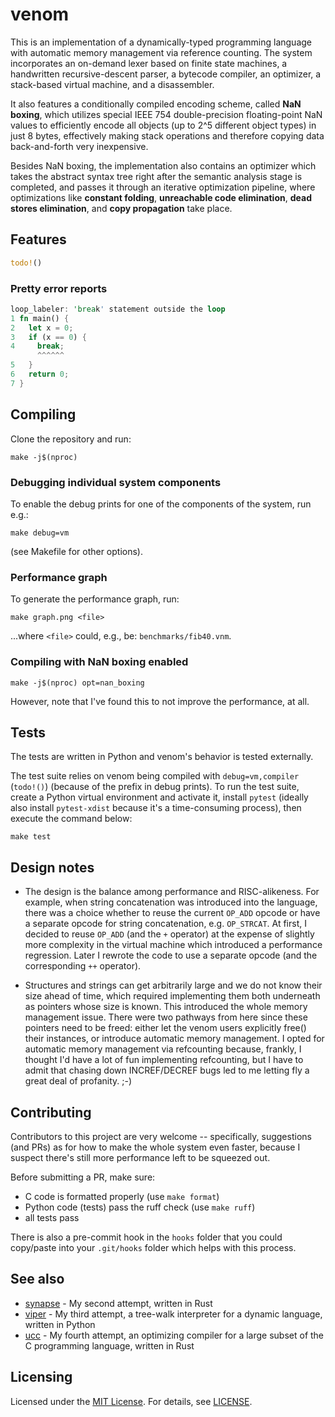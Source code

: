 # venom

This is an implementation of a dynamically-typed programming language with automatic memory management via reference counting.  The system incorporates an on-demand lexer based on finite state machines, a handwritten recursive-descent parser, a bytecode compiler, an optimizer, a stack-based virtual machine, and a disassembler.

It also features a conditionally compiled encoding scheme, called **NaN boxing**, which utilizes special IEEE 754 double-precision floating-point NaN values to efficiently encode all objects (up to 2^5 different object types) in just 8 bytes, effectively making stack operations and therefore copying data back-and-forth very inexpensive.

Besides NaN boxing, the implementation also contains an optimizer which takes the abstract syntax tree right after the semantic analysis stage is completed, and passes it through an iterative optimization pipeline, where optimizations like **constant folding**, **unreachable code elimination**, **dead stores elimination**, and **copy propagation** take place.

## Features

```rust
todo!()
```

### Pretty error reports

```rust
loop_labeler: 'break' statement outside the loop
1 fn main() {
2   let x = 0;
3   if (x == 0) {
4     break;
      ^^^^^^
5   }
6   return 0;
7 }
```

## Compiling

Clone the repository and run:

```
make -j$(nproc)
```

### Debugging individual system components

To enable the debug prints for one of the components of the system, run e.g.:

```
make debug=vm
```

(see Makefile for other options).

### Performance graph

To generate the performance graph, run:

```
make graph.png <file>
```

...where `<file>` could, e.g., be: `benchmarks/fib40.vnm`.

### Compiling with NaN boxing enabled

```
make -j$(nproc) opt=nan_boxing
```

However, note that I've found this to not improve the performance, at all.

## Tests

The tests are written in Python and venom's behavior is tested externally.

The test suite relies on venom being compiled with `debug=vm,compiler` (`todo!()`) (because of the prefix in debug prints). To run the test suite, create a Python virtual environment and activate it, install `pytest` (ideally also install `pytest-xdist` because it's a time-consuming process), then execute the command below:

```
make test
```

##  Design notes

- The design is the balance among performance and RISC-alikeness. For example, when string concatenation was introduced into the language, there was a choice whether to reuse the current `OP_ADD` opcode or have a separate opcode for string concatenation, e.g. `OP_STRCAT`. At first, I decided to reuse `OP_ADD` (and the `+` operator) at the expense of slightly more complexity in the virtual machine which introduced a performance regression. Later I rewrote the code to use a separate opcode (and the corresponding `++` operator).

- Structures and strings can get arbitrarily large and we do not know their size ahead of time, which required implementing them both underneath as pointers whose size is known. This introduced the whole memory management issue. There were two pathways from here since these pointers need to be freed: either let the venom users explicitly free() their instances, or introduce automatic memory management. I opted for automatic memory management via refcounting because, frankly, I thought I'd have a lot of fun implementing refcounting, but I have to admit that chasing down INCREF/DECREF bugs led to me letting fly a great deal of profanity. ;-)

## Contributing

Contributors to this project are very welcome -- specifically, suggestions (and PRs) as for how to make the whole system even faster, because I suspect there's still more performance left to be squeezed out.

Before submitting a PR, make sure:
- C code is formatted properly (use `make format`)
- Python code (tests) pass the ruff check (use `make ruff`)
- all tests pass

There is also a pre-commit hook in the `hooks` folder that you could copy/paste into your `.git/hooks` folder which helps with this process.

## See also

- [synapse](https://github.com/xqb64/synapse) - My second attempt, written in Rust
- [viper](https://github.com/xqb64/viper) - My third attempt, a tree-walk interpreter for a dynamic language, written in Python
- [ucc](https://github.com/xqb64/ucc) - My fourth attempt, an optimizing compiler for a large subset of the C programming language, written in Rust
## Licensing

Licensed under the [MIT License](https://opensource.org/licenses/MIT). For details, see [LICENSE](https://github.com/xqb64/venom/blob/master/LICENSE).
